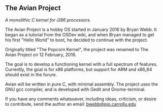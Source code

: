 ## The Avian Project
*A monolithic C kernel for i386 processors.*

The Avian Project is a hobby OS started in January 2016 by Bryan Webb.
It began as a tutorial from the OSDev wiki, and when Bryan managed to
get his first "Hello World" to boot, he decided to continue with the project.

Originally titled "The Popcorn Kernel", the project was renamed to 
The Avian Project on 12 February, 2016.

The goal is to develop a functioning kernel with a full spectrum of
features. Currently, the goal is for x86 platforms, but support for ARM
and x86_64 should exist in the furure.

Avian will be written in pure C, with minimal assembly. The project uses 
the GNU gcc compiler, and is developed with Gedit and Gnome-terminal.

If you have any comments whatsoever, including ideas, criticism, or desire
to contribute, send the author an email: bwebb@pio.carrollu.edu
